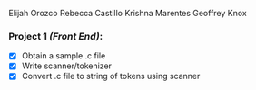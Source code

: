 Elijah Orozco
Rebecca Castillo
Krishna Marentes
Geoffrey Knox

### **Project 1** *(Front End)*:
- [x] Obtain a sample .c file
- [x] Write scanner/tokenizer
- [x] Convert .c file to string of tokens using scanner
